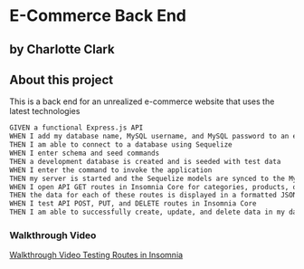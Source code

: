 # E-Commerce Back End

## by Charlotte Clark

## About this project
This is a back end for an unrealized e-commerce website that uses the latest technologies

```md
GIVEN a functional Express.js API
WHEN I add my database name, MySQL username, and MySQL password to an environment variable file
THEN I am able to connect to a database using Sequelize
WHEN I enter schema and seed commands
THEN a development database is created and is seeded with test data
WHEN I enter the command to invoke the application
THEN my server is started and the Sequelize models are synced to the MySQL database
WHEN I open API GET routes in Insomnia Core for categories, products, or tags
THEN the data for each of these routes is displayed in a formatted JSON
WHEN I test API POST, PUT, and DELETE routes in Insomnia Core
THEN I am able to successfully create, update, and delete data in my database
```


### Walkthrough Video

[Walkthrough Video Testing Routes in Insomnia](https://watch.screencastify.com/v/AATm0nLlhNeIRqH260Zd)


